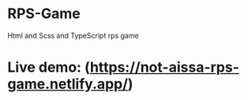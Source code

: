# RPS-Game
Html and Scss and TypeScript rps game

# Live demo: (https://not-aissa-rps-game.netlify.app/)
